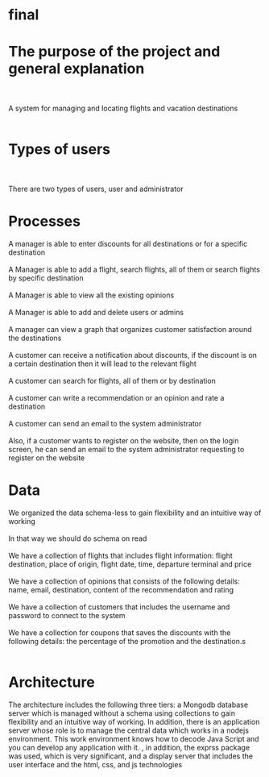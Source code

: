 # final
# The purpose of the project and general explanation <br> </br>
A system for managing and locating flights and vacation destinations <br> </br>
# Types of users <br> </br>
There are two types of users, user and administrator
# Processes
A manager is able to enter discounts for all destinations or for a specific destination <br> </br>
A Manager is able to add a flight, search flights, all of them or search flights by specific destination <br> </br>
A Manager is able to view all the existing opinions <br> </br>
A Manager is able to add and delete users or admins <br> </br>
A manager can view a graph that organizes customer satisfaction around the destinations <br> </br>
A customer can receive a notification about discounts, if the discount is on a certain destination then it will lead to the relevant flight <br> </br>
A customer can search for flights, all of them or by destination <br> </br>
A customer can write a recommendation or an opinion and rate a destination <br> </br>
A customer can send an email to the system administrator <br> </br>
Also, if a customer wants to register on the website, then on the login screen, he can send an email to the system administrator requesting to register on the website

# Data
We organized the data schema-less to gain flexibility and an intuitive way of working <br> </br>
In that way we should do schema on read <br> </br>
We have a collection of flights that includes flight information: flight destination, place of origin, flight date, time, departure terminal and price <br> </br>
We have a collection of opinions that consists of the following details: name, email, destination, content of the recommendation and rating <br> </br>
We have a collection of customers that includes the username and password to connect to the system <br> </br>
We have a collection for coupons that saves the discounts with the following details: the percentage of the promotion and the destination.s <br> </br>

# Architecture 
The architecture includes the following three tiers: a Mongodb database server which is managed without a schema using collections to gain flexibility and an intuitive way of working. In addition, there is an application server whose role is to manage the central data which works in a nodejs environment. This work environment knows how to decode Java Script and you can develop any application with it. , in addition, the exprss package was used, which is very significant, and a display server that includes the user interface and the html, css, and js technologies
